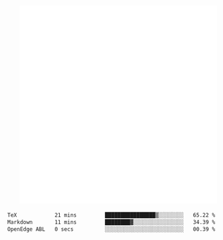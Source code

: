 <div align="center">
    <a href="https://konst.fish">
        <img src="https://raw.githubusercontent.com/konstfish/konstfish/master/fish.svg" alt="Logo" width="450"/>
    </a>
</div>

<!--START_SECTION:waka-->

```text
TeX            21 mins         ████████████████▒░░░░░░░░   65.22 %
Markdown       11 mins         ████████▓░░░░░░░░░░░░░░░░   34.39 %
OpenEdge ABL   0 secs          ░░░░░░░░░░░░░░░░░░░░░░░░░   00.39 %
```

<!--END_SECTION:waka-->
